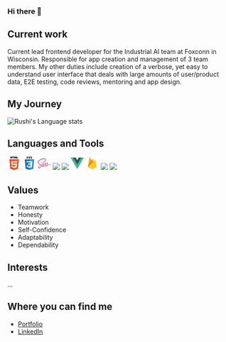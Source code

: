 ### Hi there 👋
## Current work
Current lead frontend developer for the Industrial AI team at Foxconn in Wisconsin. Responsible for app creation and management of 3 team members. My other duties include creation of a verbose, yet easy to understand user interface that deals with large amounts of user/product data, E2E testing, code reviews, mentoring and app design. 

## My Journey

![Rushi's Language stats](https://github-readme-stats.vercel.app/api/top-langs/?username=rtrend96&theme=merko)
## Languages and Tools

<code><img height="30" src="https://raw.githubusercontent.com/github/explore/80688e429a7d4ef2fca1e82350fe8e3517d3494d/topics/html/html.png"></code>
<code><img height="30" src="https://raw.githubusercontent.com/github/explore/80688e429a7d4ef2fca1e82350fe8e3517d3494d/topics/css/css.png"></code>
<code><img height="30" src="https://raw.githubusercontent.com/github/explore/80688e429a7d4ef2fca1e82350fe8e3517d3494d/topics/sass/sass.png"></code>
<code><img height="30" src="https://user-images.githubusercontent.com/68723584/126188112-8741af87-0e30-404e-84a1-e6b1a12a721a.png"></code>
<code><img height="30" src="https://upload.wikimedia.org/wikipedia/commons/thumb/4/4c/Typescript_logo_2020.svg/512px-Typescript_logo_2020.svg.png?20210506173343"></code>
<code><img height="30" src="https://raw.githubusercontent.com/github/explore/80688e429a7d4ef2fca1e82350fe8e3517d3494d/topics/vue/vue.png"></code>
<code><img height="30" src="https://raw.githubusercontent.com/github/explore/80688e429a7d4ef2fca1e82350fe8e3517d3494d/topics/firebase/firebase.png"></code>
<code><img height="30" src="https://user-images.githubusercontent.com/68723584/126188258-4803fa05-5f68-427b-b4e7-042ae7ff1874.png"></code>
<code><img height="30" src="https://user-images.githubusercontent.com/68723584/126187385-57ce4c79-2ff3-4842-b5a6-f43073f30fc2.png"></code>

## Values

- Teamwork
- Honesty
- Motivation
- Self-Confidence
- Adaptability
- Dependability

## Interests
...

## Where you can find me

- [Portfolio](https://rtrend96.github.io/)
- [LinkedIn](https://www.linkedin.com/in/rushikesh-nage06/)

